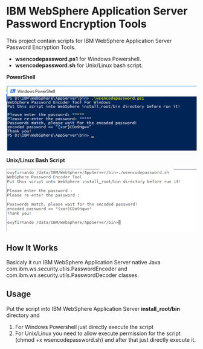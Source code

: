 # IBM WebSphere Application Server Password Encryption Tools

This project contain scripts for IBM WebSphere Application Server Password Encryption Tools.

* **wsencodepassword.ps1** for Windows Powershell.
* **wsencodepassword.sh** for Unix/Linux bash script.

**PowerShell**
<p align="center">
  <img src="./img/poweshell.png" alt="IBM WebSphere Application Server Password Encrypt Powershell" width="738">
</p>

**Unix/Linux Bash Script**
<p align="center">
  <img src="./img/linux.png" alt="IBM WebSphere Application Server Password Encrypt Powershell" width="738">
</p>

## How It Works

Basicaly it run IBM WebSphere Application Server native Java com.ibm.ws.security.utils.PasswordEncoder and com.ibm.ws.security.utils.PasswordDecoder classes.


## Usage
Put the script into IBM WebSphere Application Server **install_root/bin** directory and
1. For Windows Powershell just directly execute the script
2. For Unix/Linux you need to allow execute permission for the script (chmod +x wsencodepassword.sh) and after that just directly execute it. 

